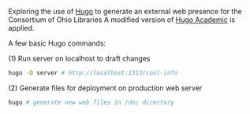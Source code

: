 Exploring the use of [Hugo](https://gohugo.io/) to generate an external web presence for the Consortium of Ohio Libraries
A modified version of [Hugo Academic](https://github.com/gcushen/hugo-academic) is applied.

A few basic Hugo commands:

(1) Run server on localhost to draft changes
```bash
hugo -D server # http://localhost:1313/cool-info
```
(2) Generate files for deployment on production web server
```bash
hugo # generate new web files in /doc directory
```
